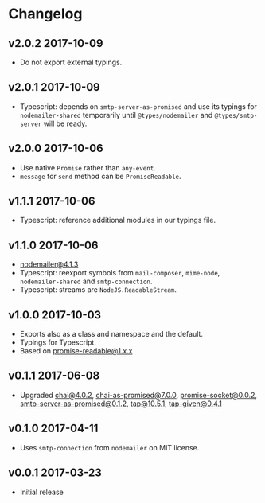 # Changelog

## v2.0.2 2017-10-09

  * Do not export external typings.

## v2.0.1 2017-10-09

  * Typescript: depends on `smtp-server-as-promised` and use its typings for
    `nodemailer-shared` temporarily until `@types/nodemailer` and
    `@types/smtp-server` will be ready.

## v2.0.0 2017-10-06

  * Use native `Promise` rather than `any-event`.
  * `message` for `send` method can be `PromiseReadable`.

## v1.1.1 2017-10-06

  * Typescript: reference additional modules in our typings file.

## v1.1.0 2017-10-06

  * nodemailer@4.1.3
  * Typescript: reexport symbols from `mail-composer`, `mime-node`,
    `nodemailer-shared` and `smtp-connection`.
  * Typescript: streams are `NodeJS.ReadableStream`.

## v1.0.0 2017-10-03

  * Exports also as a class and namespace and the default.
  * Typings for Typescript.
  * Based on promise-readable@1.x.x

## v0.1.1 2017-06-08

  * Upgraded chai@4.0.2, chai-as-promised@7.0.0, promise-socket@0.0.2,
    smtp-server-as-promised@0.1.2, tap@10.5.1, tap-given@0.4.1

## v0.1.0 2017-04-11

  * Uses `smtp-connection` from `nodemailer` on MIT license.

## v0.0.1 2017-03-23

  * Initial release
